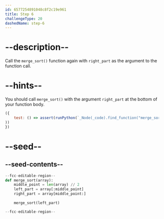 ```yaml
---
id: 6577254891048c8f2c19e961
title: Step 6
challengeType: 20
dashedName: step-6
---
```


# --description--

Call the `merge_sort()` function again with `right_part` as the argument to the function call.

# --hints--

You should call `merge_sort()` with the argument `right_part` at the bottom of your function body.

```js
({
    test: () => assert(runPython(`_Node(_code).find_function("merge_sort").is_ordered("merge_sort(left_part)", "merge_sort(right_part)")`
))
})
```

# --seed--

## --seed-contents--

```py
--fcc-editable-region--
def merge_sort(array):
    middle_point = len(array) // 2
    left_part = array[:middle_point]
    right_part = array[middle_point:]
    
    merge_sort(left_part)

--fcc-editable-region--
```
